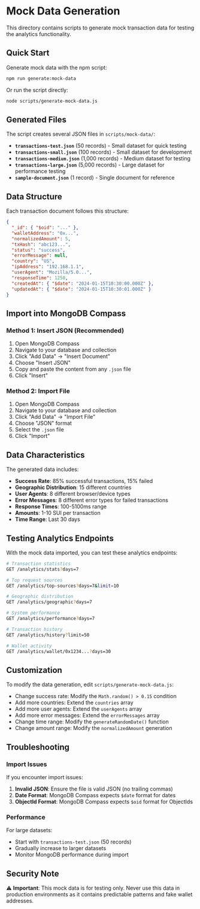 # Mock Data Generation

This directory contains scripts to generate mock transaction data for testing the analytics functionality.

## Quick Start

Generate mock data with the npm script:

```bash
npm run generate:mock-data
```

Or run the script directly:

```bash
node scripts/generate-mock-data.js
```

## Generated Files

The script creates several JSON files in `scripts/mock-data/`:

- **`transactions-test.json`** (50 records) - Small dataset for quick testing
- **`transactions-small.json`** (100 records) - Small dataset for development
- **`transactions-medium.json`** (1,000 records) - Medium dataset for testing
- **`transactions-large.json`** (5,000 records) - Large dataset for performance testing
- **`sample-document.json`** (1 record) - Single document for reference

## Data Structure

Each transaction document follows this structure:

```json
{
  "_id": { "$oid": "..." },
  "walletAddress": "0x...",
  "normalizedAmount": 5,
  "txHash": "abc123...",
  "status": "success",
  "errorMessage": null,
  "country": "US",
  "ipAddress": "192.168.1.1",
  "userAgent": "Mozilla/5.0...",
  "responseTime": 1250,
  "createdAt": { "$date": "2024-01-15T10:30:00.000Z" },
  "updatedAt": { "$date": "2024-01-15T10:30:01.000Z" }
}
```

## Import into MongoDB Compass

### Method 1: Insert JSON (Recommended)

1. Open MongoDB Compass
2. Navigate to your database and collection
3. Click "Add Data" → "Insert Document"
4. Choose "Insert JSON"
5. Copy and paste the content from any `.json` file
6. Click "Insert"

### Method 2: Import File

1. Open MongoDB Compass
2. Navigate to your database and collection
3. Click "Add Data" → "Import File"
4. Choose "JSON" format
5. Select the `.json` file
6. Click "Import"

## Data Characteristics

The generated data includes:

- **Success Rate**: 85% successful transactions, 15% failed
- **Geographic Distribution**: 15 different countries
- **User Agents**: 8 different browser/device types
- **Error Messages**: 8 different error types for failed transactions
- **Response Times**: 100-5100ms range
- **Amounts**: 1-10 SUI per transaction
- **Time Range**: Last 30 days

## Testing Analytics Endpoints

With the mock data imported, you can test these analytics endpoints:

```bash
# Transaction statistics
GET /analytics/stats?days=7

# Top request sources
GET /analytics/top-sources?days=7&limit=10

# Geographic distribution
GET /analytics/geographic?days=7

# System performance
GET /analytics/performance?days=7

# Transaction history
GET /analytics/history?limit=50

# Wallet activity
GET /analytics/wallet/0x1234...?days=30
```

## Customization

To modify the data generation, edit `scripts/generate-mock-data.js`:

- Change success rate: Modify the `Math.random() > 0.15` condition
- Add more countries: Extend the `countries` array
- Add more user agents: Extend the `userAgents` array
- Add more error messages: Extend the `errorMessages` array
- Change time range: Modify the `generateRandomDate()` function
- Change amount range: Modify the `normalizedAmount` generation

## Troubleshooting

### Import Issues

If you encounter import issues:

1. **Invalid JSON**: Ensure the file is valid JSON (no trailing commas)
2. **Date Format**: MongoDB Compass expects `$date` format for dates
3. **ObjectId Format**: MongoDB Compass expects `$oid` format for ObjectIds

### Performance

For large datasets:
- Start with `transactions-test.json` (50 records)
- Gradually increase to larger datasets
- Monitor MongoDB performance during import

## Security Note

⚠️ **Important**: This mock data is for testing only. Never use this data in production environments as it contains predictable patterns and fake wallet addresses. 